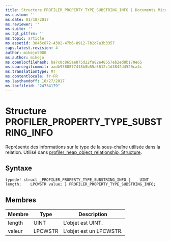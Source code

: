```yaml
---
title: Structure PROFILER_PROPERTY_TYPE_SUBSTRING_INFO | Documents Microsoft
ms.custom: ''
ms.date: 01/18/2017
ms.reviewer: ''
ms.suite: ''
ms.tgt_pltfrm: ''
ms.topic: article
ms.assetid: 3845c872-4302-47b6-8912-7b2d7a3b3357
caps.latest.revision: 4
author: mikejo5000
ms.author: mikejo
ms.openlocfilehash: ba7c0c865ae875d22fa82e48557eb2ed8b170e65
ms.sourcegitcommit: aadb9588877418b8b55a5612c1d3842d4520ca4c
ms.translationtype: MT
ms.contentlocale: fr-FR
ms.lasthandoff: 10/27/2017
ms.locfileid: "24734179"
---
```

# <a name="profilerpropertytypesubstringinfo-structure"></a>Structure PROFILER_PROPERTY_TYPE_SUBSTRING_INFO
Représente des informations sur le type de la sous-chaîne utilisée dans la relation. Utilisé dans [profiler_heap_object_relationship, Structure](../../winscript/reference/profiler-heap-object-relationship-structure.md).  
  
## <a name="syntax"></a>Syntaxe  
  
```  
typedef struct _PROFILER_PROPERTY_TYPE_SUBSTRING_INFO {    UINT length;    LPCWSTR value; } PROFILER_PROPERTY_TYPE_SUBSTRING_INFO;  
```  
  
## <a name="members"></a>Membres  
  
|Membre|Type|Description|  
|------------|----------|-----------------|  
|length|UINT|L’objet est UINT.|  
|valeur|LPCWSTR|L’objet est un LPCWSTR.|